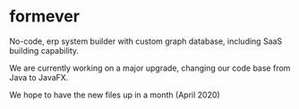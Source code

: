 # formever
No-code, erp system builder with custom graph database, including SaaS building capability.

We are currently working on a major upgrade, changing our code base from Java to JavaFX.

We hope to have the new files up in a month (April 2020)
